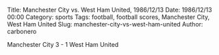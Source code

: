 Title: Manchester City vs. West Ham United, 1986/12/13
Date: 1986/12/13 00:00
Category: sports
Tags: football, football scores, Manchester City, West Ham United
Slug: manchester-city-vs-west-ham-united
Author: carbonero


Manchester City 3 - 1 West Ham United

